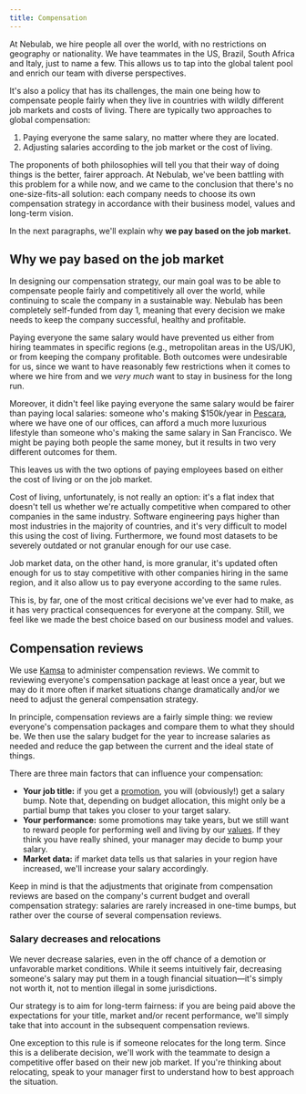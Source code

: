 ```yaml
---
title: Compensation
---
```


At Nebulab, we hire people all over the world, with no restrictions on geography or nationality. We
have teammates in the US, Brazil, South Africa and Italy, just to name a few. This allows us to tap
into the global talent pool and enrich our team with diverse perspectives.

It's also a policy that has its challenges, the main one being how to compensate people fairly when
they live in countries with wildly different job markets and costs of living. There are typically
two approaches to global compensation:

1. Paying everyone the same salary, no matter where they are located.
2. Adjusting salaries according to the job market or the cost of living.

The proponents of both philosophies will tell you that their way of doing things is the better,
fairer approach. At Nebulab, we've been battling with this problem for a while now, and we came to
the conclusion that there's no one-size-fits-all solution: each company needs to choose its own
compensation strategy in accordance with their business model, values and long-term vision.

In the next paragraphs, we'll explain why **we pay based on the job market.**

## Why we pay based on the job market

In designing our compensation strategy, our main goal was to be able to compensate people fairly and
competitively all over the world, while continuing to scale the company in a sustainable way.
Nebulab has been completely self-funded from day 1, meaning that every decision we make needs to
keep the company successful, healthy and profitable.

Paying everyone the same salary would have prevented us either from hiring teammates in specific
regions (e.g., metropolitan areas in the US/UK), or from keeping the company profitable. Both
outcomes were undesirable for us, since we want to have reasonably few restrictions when it comes
to where we hire from and we _very much_ want to stay in business for the long run.

Moreover, it didn't feel like paying everyone the same salary would be fairer than paying local
salaries: someone who's making $150k/year in [Pescara](https://en.wikipedia.org/wiki/Pescara), where
we have one of our offices, can afford a much more luxurious lifestyle than someone who's making the
same salary in San Francisco. We might be paying both people the same money, but it results in two
very different outcomes for them.

This leaves us with the two options of paying employees based on either the cost of living or on the
job market.

Cost of living, unfortunately, is not really an option: it's a flat index that doesn't tell us
whether we're actually competitive when compared to other companies in the same industry. Software
engineering pays higher than most industries in the majority of countries, and it's very difficult
to model this using the cost of living. Furthermore, we found most datasets to be severely outdated
or not granular enough for our use case.

Job market data, on the other hand, is more granular, it's updated often enough for us to stay
competitive with other companies hiring in the same region, and it also allow us to pay everyone
according to the same rules.

This is, by far, one of the most critical decisions we've ever had to make, as it has very practical
consequences for everyone at the company. Still, we feel like we made the best choice based on our
business model and values.

## Compensation reviews

We use [Kamsa](https://www.kamsa.co/) to administer compensation reviews. We commit to reviewing
everyone's compensation package at least once a year, but we may do it more often if market
situations change dramatically and/or we need to adjust the general compensation strategy.

In principle, compensation reviews are a fairly simple thing: we review everyone's compensation
packages and compare them to what they should be. We then use the salary budget for the year to
increase salaries as needed and reduce the gap between the current and the ideal state of things.

There are three main factors that can influence your compensation:

- **Your job title:** if you get a [promotion](/personal-growth/competency-matrix), you will
  (obviously!) get a salary bump. Note that, depending on budget allocation, this might only be a
  partial bump that takes you closer to your target salary.
- **Your performance:** some promotions may take years, but we still want to reward people for
  performing well and living by our [values](/about-us/our-values). If they think you have
  really shined, your manager may decide to bump your salary. 
- **Market data:** if market data tells us that salaries in your region have increased, we'll
  increase your salary accordingly.

Keep in mind is that the adjustments that originate from compensation reviews are based on the
company's current budget and overall compensation strategy: salaries are rarely increased in
one-time bumps, but rather over the course of several compensation reviews.

### Salary decreases and relocations

We never decrease salaries, even in the off chance of a demotion or unfavorable market conditions.
While it seems intuitively fair, decreasing someone's salary may put them in a tough financial
situation—it's simply not worth it, not to mention illegal in some jurisdictions.

Our strategy is to aim for long-term fairness: if you are being paid above the expectations for your
title, market and/or recent performance, we'll simply take that into account in the subsequent
compensation reviews.

One exception to this rule is if someone relocates for the long term. Since this is a deliberate
decision, we'll work with the teammate to design a competitive offer based on their new job market.
If you're thinking about relocating, speak to your manager first to understand how to best approach
the situation.
